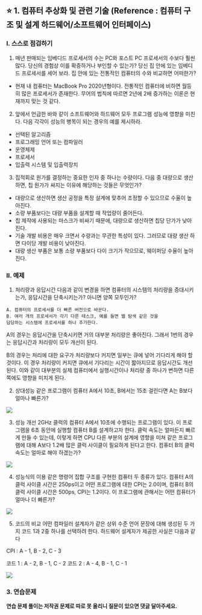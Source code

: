 ## :star: 1. 컴퓨터 추상화 및 관련 기술 (Reference : 컴퓨터 구조 및 설계 하드웨어/소프트웨어 인터페이스)

### I. 스스로 점검하기

1. 매년 판매되는 임베디드 프로세서의 수는 PC와 포스트 PC 프로세서의 수보다 훨씬 많다. 당신의 경험상 이를 확증하거나 부인할 수 있는가? 당신 집 안에 있는 임베디드 프로세서를 세어 보라. 집 안에 있는 전통적인 컴퓨터의 수와 비교하면 어떠한가?
- 현재 내 컴퓨터는 MacBook Pro 2020년형이다. 전통적인 컴퓨터에 비하면 월등히 많은 프로세서가 존재한다. 무어의 법칙에 따르면 2년에 2배 증가하는 이론은 현재까지 맞는 것 같다.

2. 앞에서 언급한 바와 같이 소프트웨어와 하드웨어 모두 프로그램 성능에 영향을 미친다. 다음 각각이 성능의 병목이 되는 경우의 예를 제시하라.
- 선택된 알고리즘
- 프로그래밍 언어 또는 컴파일러
- 운영체제
- 프로세서
- 입출력 시스템 및 입출력장치

3. 집적회로 원가를 결정하는 중요한 인자 중 하나는 수량이다. 다음 중 대량으로 생산하면, 칩 원가가 싸지는 이유에 해당하는 것들은 무엇인가?
- 대량으로 생산하면 생산 공정을 특정 설계에 맞추어 조정할 수 있으므로 수율이 높아진다.
- 소량 부품보다는 대량 부품을 설계할 때 작업량이 줄어든다.
- 칩 제작에 사용되는 마스크가 비싸기 때문에, 대량으로 생산하면 칩당 단가가 낮아진다.
- 기술 개발 비용은 매우 크면서 수량과는 무관한 특성이 있다. 그러므로 대량 생산 하면 다이당 개발 비용이 낮아진다.
- 대량 생산 부품은 보통 소량 부품보다 다이 크기가 작으므로, 웨이퍼당 수율이 높아진다.

### II. 예제

1. 처리량과 응답시간
다음과 같이 변경을 하면 컴퓨터의 시스템의 처리량을 증대시키는가, 응답시간을 단축시키는가? 아니면 양쪽 모두인가?

```
A. 컴퓨터의 프로세서를 더 빠른 버전으로 바꾼다.
B. 여러 개의 프로세서가 각기 다른 테스크, 예를 들면 웹 탐색 같은 것을
담당하는 시스템에 프로세서를 하나 추가한다.
```

A의 경우는 응답시간을 단축시키면 거의 대부분 처리량은 좋아진다. 그래서 1번의 경우는 응답시간과 처리량이 모두 개선이 된다.

B의 경우는 처리에 대한 요구가 처리량보다 커지면 일부는 큐에 넣어 기다리게 해야 할 것이다. 이 경우 처리량이 커지면 큐에서 기다리는 시간이 짧아지므로 응답시간도 개선된다. 이와 같이 대부분의 실제 컴퓨터에서 실행시간이나 처리량 중 하나가 변하면 다른 쪽에도 영향을 미치게 된다.

2. 상대성능
같은 프로그램이 컴퓨터 A에서 10초, B에서는 15초 걸린다면 A는 B보다 얼마나 빠른가?

![](https://img1.daumcdn.net/thumb/R1280x0/?scode=mtistory2&fname=https%3A%2F%2Fblog.kakaocdn.net%2Fdn%2FcvQej9%2Fbtq1TMZZsJz%2FL0QGAbczjbRtKRE94FGJn0%2Fimg.jpg)

3. 성능 개선
2GHz 클럭의 컴퓨터 A에서 10초에 수행되는 프로그램이 있다. 이 프로그램을 6초 동안에 실행할 컴퓨터 B를 설계하고자 한다. 클럭 속도는 얼마든지 빠르게 만들 수 있는데, 이렇게 하면 CPU 다른 부분의 설계에 영향을 미쳐 같은 프로그램에 대해 A보다 1.2배 많은 클럭 사이클이 필요하게 된다고 한다. 컴퓨터 B의 클럭 속도는 얼마로 해야 하겠는가?                    

![](https://img1.daumcdn.net/thumb/R1280x0/?scode=mtistory2&fname=https%3A%2F%2Fblog.kakaocdn.net%2Fdn%2FVTXy4%2Fbtq1TNkh41m%2FzdriwhmifuzfMQKLa9fUH1%2Fimg.jpg)

4. 성능식의 이용
같은 명령어 집합 구조를 구현한 컴퓨터 두 종류가 있다. 컴퓨터 A의 클럭 사이클 시간은 250ps이고 어떤 프로그램에 대한 CPI는 2.0이며, 컴퓨터 B의 클럭 사이클 시간은 500ps, CPI는 1.2이다. 이 프로그램에 관해서는 어떤 컴퓨터가 얼마나 더 빠른가?

![](https://img1.daumcdn.net/thumb/R1280x0/?scode=mtistory2&fname=https%3A%2F%2Fblog.kakaocdn.net%2Fdn%2FCJ6L8%2Fbtq1KdL4dnM%2FyAZiNFxVZ2y3XWT4VFsHM0%2Fimg.jpg)

5. 코드의 비교
어떤 컴파일러 설계자가 같은 상위 수준 언어 문장에 대해 생성된 두 가지 코드 1과 2중 하나를 선택하려 한다. 하드웨어 설계자가 제공한 사실은 다음과 같다

CPI : A - 1, B - 2, C - 3

코드 1 : A - 2, B - 1, C - 2
코드 2 : A - 4, B - 1, C - 1

![](https://img1.daumcdn.net/thumb/R1280x0/?scode=mtistory2&fname=https%3A%2F%2Fblog.kakaocdn.net%2Fdn%2FdvkxxY%2Fbtq1TNYTBUD%2FKQQh5Avi6QKTyKD6DXOb50%2Fimg.jpg)

### 3. 연습문제

**연습 문제 풀이는 저작권 문제로 따로 못 올리니 질문이 있으면 댓글 달아주세요.**
